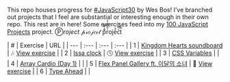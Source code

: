 This repo houses progress for [#JavaScript30](https://javascript30.com/) by Wes Bos! I’ve branched out projects that I feel are substantial or interesting enough in their own repo. This rest are in here! Some exercises feed into my [100 JavaScript Projects](https://skullface.github.com/100-javascript-projects) project. Ⓟ_roject_ 𝓅𝓇𝑜𝒿𝑒𝒸𝓉 p͊̾͌̑rͭ͂͐̂̒͐̍oje̒̑cͤ̿ͬ͒t̿̑

| # | Exercise | URL |
| --- | :--- | :--- | :--- |
| 1 | [Kingdom Hearts soundboard](https://github.com/skullface/kingdom-hearts-soundboard/) | 🎶 [View exercise](https://skullface.github.io/kingdom-hearts-soundboard/)  |
| 2 | [Issa clock](https://github.com/skullface/kingdom-hearts-soundboard/) | 🕓 [View exercise](https://skullface.github.io/kingdom-hearts-soundboard/) |
| 3 | [CSS Variables]() |  |
| 4 | [Array Cardio (Day 1)]() |  |
| 5 | [Flex Panel Gallery ft. 이달의 소녀]() | 💪 [View exercise](https://skullface.github.io/javascript30/5_flex-panel-gallery/) |
| 6 | [Type Ahead]() |  |
